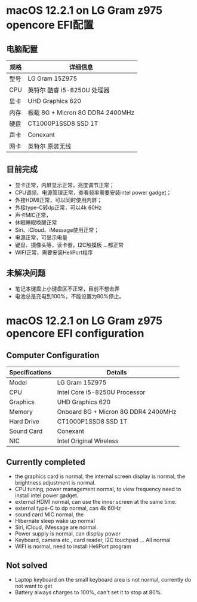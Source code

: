 # macOS 12.2.1 on LG Gram z975 opencore EFI配置

## 电脑配置
| 规格     |      详细信息                              |
| -------- | ---------------------------------------- |
| 型号     | LG Gram 15Z975  |
| CPU     | 英特尔 酷睿 i5-8250U 处理器                   |
| 显卡     | UHD Graphics 620                           |
| 内存     | 板载 8G + Micron 8G DDR4 2400MHz           |
| 硬盘     | CT1000P1SSD8 SSD 1T               |
| 声卡     | Conexant                             |
| 网卡     | 英特尔 原装无线          |


## 目前完成
  - 显卡正常，内屏显示正常，亮度调节正常；
  - CPU调频、电源管理正常，查看频率需要安装intel power gadget；
  - 外接HDMI正常，可以同时使用内屏；
  - 外接type-C转dp正常，可以4k 60Hz
  - 声卡MIC正常，
  - 休眠睡眠唤醒正常
  - Siri、iCloud、iMessage使用正常；
  - 电源正常，可显示电量
  - 键盘、摄像头等，读卡器，I2C触摸板 ...都正常
  - WIFI正常，需要安装HeliPort程序

## 未解决问题
- 笔记本键盘上小键盘区不正常，目前不想去弄
- 电池总是充电到100%，不能设置为80%停止。


# macOS 12.2.1 on LG Gram z975 opencore EFI configuration

## Computer Configuration
| Specifications | Details |
| -------- | ---------------------------------------- |
| Model | LG Gram 15Z975 |
| CPU | Intel Core i5-8250U Processor |
| Graphics | UHD Graphics 620 |
| Memory | Onboard 8G + Micron 8G DDR4 2400MHz |
| Hard Drive | CT1000P1SSD8 SSD 1T |
| Sound Card | Conexant |
| NIC | Intel Original Wireless |


## Currently completed
  - the graphics card is normal, the internal screen display is normal, the brightness adjustment is normal.
  - CPU tuning, power management normal, to view frequency need to install intel power gadget.
  - external HDMI normal, can use the inner screen at the same time.
  - external type-C to dp normal, can 4k 60Hz
  - sound card MIC normal, the
  - Hibernate sleep wake up normal
  - Siri, iCloud, iMessage are normal.
  - Power supply is normal, can display power
  - Keyboard, camera etc., card reader, I2C touchpad ... All normal
  - WIFI is normal, need to install HeliPort program

## Not solved
- Laptop keyboard on the small keyboard area is not normal, currently do not want to get
- Battery always charges to 100%, can't set it to stop at 80%.


